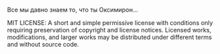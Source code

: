 Все мы давно знаем то, что ты Оксимирон...

MIT LICENSE: A short and simple permissive license with conditions only requiring preservation of copyright and license notices. Licensed works, modifications, and larger works may be distributed under different terms and without source code.
